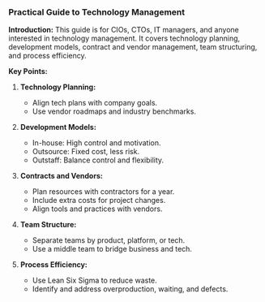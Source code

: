 ### Practical Guide to Technology Management

**Introduction:**
This guide is for CIOs, CTOs, IT managers, and anyone interested in technology management. It covers technology planning, development models, contract and vendor management, team structuring, and process efficiency.

**Key Points:**
1. **Technology Planning:**
   - Align tech plans with company goals.
   - Use vendor roadmaps and industry benchmarks.

2. **Development Models:**
   - In-house: High control and motivation.
   - Outsource: Fixed cost, less risk.
   - Outstaff: Balance control and flexibility.

3. **Contracts and Vendors:**
   - Plan resources with contractors for a year.
   - Include extra costs for project changes.
   - Align tools and practices with vendors.

4. **Team Structure:**
   - Separate teams by product, platform, or tech.
   - Use a middle team to bridge business and tech.

5. **Process Efficiency:**
   - Use Lean Six Sigma to reduce waste.
   - Identify and address overproduction, waiting, and defects.
